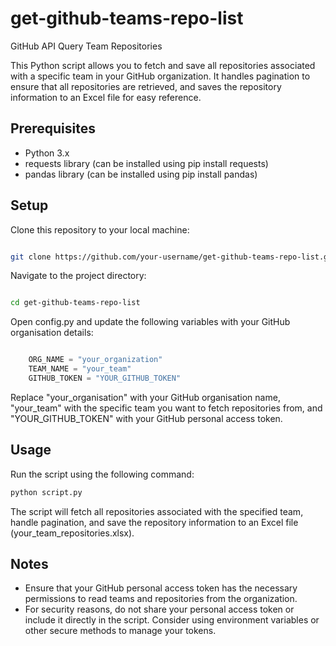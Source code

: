 # get-github-teams-repo-list

GitHub API Query Team Repositories

This Python script allows you to fetch and save all repositories associated with a specific team in your GitHub organization. It handles pagination to ensure that all repositories are retrieved, and saves the repository information to an Excel file for easy reference.

## Prerequisites

- Python 3.x
- requests library (can be installed using pip install requests)
- pandas library (can be installed using pip install pandas)

## Setup

Clone this repository to your local machine:

```bash

git clone https://github.com/your-username/get-github-teams-repo-list.git
```

Navigate to the project directory:

```bash

cd get-github-teams-repo-list
```

Open config.py and update the following variables with your GitHub organisation details:

```python

    ORG_NAME = "your_organization"
    TEAM_NAME = "your_team"
    GITHUB_TOKEN = "YOUR_GITHUB_TOKEN"
```

Replace "your_organisation" with your GitHub organisation name, "your_team" with the specific team you want to fetch repositories from, and "YOUR_GITHUB_TOKEN" with your GitHub personal access token.

## Usage

Run the script using the following command:

```bash
python script.py
```

The script will fetch all repositories associated with the specified team, handle pagination, and save the repository information to an Excel file (your_team_repositories.xlsx).

## Notes

- Ensure that your GitHub personal access token has the necessary permissions to read teams and repositories from the organization.
- For security reasons, do not share your personal access token or include it directly in the script. Consider using environment variables or other secure methods to manage your tokens.
